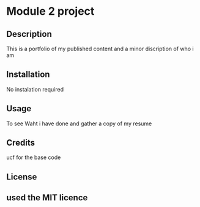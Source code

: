 # Module 2 project
## Description
This is a portfolio of my published content and a minor discription of who i am
## Installation
No instalation required
## Usage

To see Waht i have done and gather a copy of my resume
## Credits

ucf for the base code

## License

used the MIT licence
---
